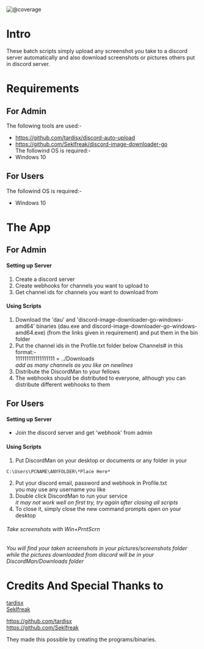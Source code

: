 ![@coverage](https://img.shields.io/badge/Platform-Discord-blue/?style=flat&logo=discord&color=blue)


# Intro
These batch scripts simply upload any screenshot you take to a discord server automatically and also download screenshots or pictures others put in discord server.


# Requirements
## For Admin
The following tools are used:-
- https://github.com/tardisx/discord-auto-upload
- https://github.com/Seklfreak/discord-image-downloader-go  
The followind OS is required:-
- Windows 10
## For Users
The followind OS is required:-
- Windows 10


# The App
## For Admin
#### Setting up Server
1. Create a discord server
2. Create webhooks for channels you want to upload to
3. Get channel ids for channels you want to download from
#### Using Scripts
1. Download the 'dau' and 'discord-image-downloader-go-windows-amd64' binaries (dau.exe and discord-image-downloader-go-windows-amd64.exe) (from the links given in requirement) and put them in the bin folder
2. Put the channel ids in the Profile.txt folder below Channels# in this format:-  
111111111111111111 = ../Downloads  
_add as many channels as you like on newlines_
3. Distribute the DiscordMan to your fellows
4. The webhooks should be distributed to everyone, although you can distribute different webhooks to them


## For Users
#### Setting up Server
- Join the discord server and get 'webhook' from admin
#### Using Scripts
1. Put DiscordMan on your desktop or documents or any folder in your 
~~~
C:\Users\PCNAME\ANYFOLDER\*Place Here*
~~~
2. Put your discord email, password and webhook in Profile.txt  
you may use any username you like
3. Double click DiscordMan to run your service  
_it may not work well on first try, try again after closing all scripts_
4. To close it, simply close the new command prompts open on your desktop


###### Take screenshots with Win+PrntScrn
###### You will find your taken screenshots in your pictures/screenshots folder while the pictures downloaded from discord will be in your DiscordMan/Downloads folder


# Credits And Special Thanks to
[tardisx](https://github.com/tardisx)  
[Seklfreak](https://github.com/Seklfreak)  
  
https://github.com/tardisx  
https://github.com/Seklfreak

They made this possible by creating the programs/binaries.
